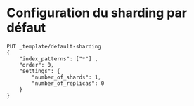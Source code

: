 # Configuration du sharding par défaut

```
PUT _template/default-sharding
{
    "index_patterns": ["*"] ,
    "order": 0,
    "settings": {
        "number_of_shards": 1,
        "number_of_replicas": 0
    }
}
```
